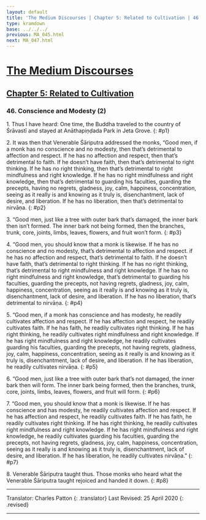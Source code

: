 ```yaml
---
layout: default
title: 'The Medium Discourses | Chapter 5: Related to Cultivation | 46. Conscience and Modesty (2)'
type: kramdown
base: ../../../
previous: MA_045.html
next: MA_047.html
---
```


# [The Medium Discourses](../../index.html)
## [Chapter 5: Related to Cultivation](index.html)
### 46. Conscience and Modesty (2)

1\. Thus I have heard: One time, the Buddha traveled to the country of Śrāvastī and stayed at Anāthapiṇḍada Park in Jeta Grove.
{: #p1}

2\. It was then that Venerable Śāriputra addressed the monks, “Good men, if a monk has no conscience and no modesty, then that’s detrimental to affection and respect. If he has no affection and respect, then that’s detrimental to faith. If he doesn’t have faith, then that’s detrimental to right thinking. If he has no right thinking, then that’s detrimental to right mindfulness and right knowledge. If he has no right mindfulness and right knowledge, then that’s detrimental to guarding his faculties, guarding the precepts, having no regrets, gladness, joy, calm, happiness, concentration, seeing as it really is and knowing as it truly is, disenchantment, lack of desire, and liberation. If he has no liberation, then that’s detrimental to nirvāṇa.
{: #p2}

3\. “Good men, just like a tree with outer bark that’s damaged, the inner bark then isn’t formed. The inner bark not being formed, then the branches, trunk, core, joints, limbs, leaves, flowers, and fruit won’t form.
{: #p3}

4\. “Good men, you should know that a monk is likewise. If he has no conscience and no modesty, that’s detrimental to affection and respect. if he has no affection and respect, that’s detrimental to faith. If he doesn’t have faith, that’s detrimental to right thinking. If he has no right thinking, that’s detrimental to right mindfulness and right knowledge. If he has no right mindfulness and right knowledge, that’s detrimental to guarding his faculties, guarding the precepts, not having regrets, gladness, joy, calm, happiness, concentration, seeing as it really is and knowing as it truly is, disenchantment, lack of desire, and liberation. If he has no liberation, that’s detrimental to nirvāṇa.
{: #p4}

5\. “Good men, if a monk has conscience and has modesty, he readily cultivates affection and respect. If he has affection and respect, he readily cultivates faith. If he has faith, he readily cultivates right thinking. If he has right thinking, he readily cultivates right mindfulness and right knowledge. If he has right mindfulness and right knowledge, he readily cultivates guarding his faculties, guarding the precepts, not having regrets, gladness, joy, calm, happiness, concentration, seeing as it really is and knowing as it truly is, disenchantment, lack of desire, and liberation. If he has liberation, he readily cultivates nirvāṇa.
{: #p5}

6\. “Good men, just like a tree with outer bark that’s not damaged, the inner bark then will form. The inner bark being formed, then the branches, trunk, core, joints, limbs, leaves, flowers, and fruit will form.
{: #p6}

7\. “Good men, you should know that a monk is likewise. If he has conscience and has modesty, he readily cultivates affection and respect. If he has affection and respect, he readily cultivates faith. If he has faith, he readily cultivates right thinking. If he has right thinking, he readily cultivates right mindfulness and right knowledge. If he has right mindfulness and right knowledge, he readily cultivates guarding his faculties, guarding the precepts, not having regrets, gladness, joy, calm, happiness, concentration, seeing as it really is and knowing as it truly is, disenchantment, lack of desire, and liberation. If he has liberation, he readily cultivates nirvāṇa.”
{: #p7}

8\. Venerable Śāriputra taught thus. Those monks who heard what the Venerable Śāriputra taught rejoiced and handed it down.
{: #p8}

---

Translator: Charles Patton
{: .translator}
Last Revised: 25 April 2020
{: .revised}

---
